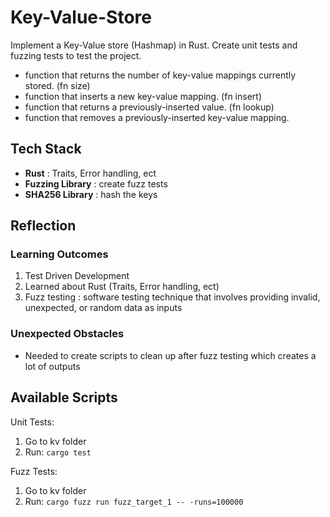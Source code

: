 # Key-Value-Store

Implement a Key-Value store (Hashmap) in Rust. Create unit tests and fuzzing tests to test the project. 
* function that returns the number of key-value mappings currently stored. (fn size)
* function that inserts a new key-value mapping. (fn insert)
* function that returns a previously-inserted value. (fn lookup)
* function that removes a previously-inserted key-value mapping.


## Tech Stack
* **Rust** : Traits, Error handling, ect
* **Fuzzing Library** : create fuzz tests
* **SHA256 Library** : hash the keys


## Reflection

### Learning Outcomes
1. Test Driven Development
2. Learned about Rust (Traits, Error handling, ect)
3. Fuzz testing :  software testing technique that involves providing invalid, unexpected, or random data as inputs

### Unexpected Obstacles
* Needed to create scripts to clean up after fuzz testing which creates a lot of outputs

## Available Scripts
Unit Tests:
1. Go to kv folder
2. Run: `cargo test`

Fuzz Tests:
1. Go to kv folder
2. Run: `cargo fuzz run fuzz_target_1 -- -runs=100000` 



